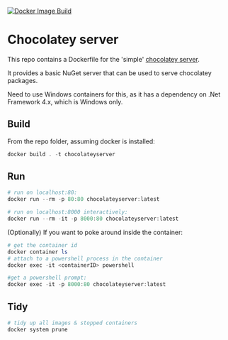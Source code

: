 [![Docker Image Build](https://github.com/kewalaka/chocolatey-server/workflows/Docker%20Image%20Build/badge.svg)](https://github.com/kewalaka/chocolatey-server/actions)

# Chocolatey server #

This repo contains a Dockerfile for the 'simple' [chocolatey server](https://docs.chocolatey.org/en-us/guides/organizations/set-up-chocolatey-server).

It provides a basic NuGet server that can be used to serve chocolatey packages.

Need to use Windows containers for this, as it has a dependency on .Net Framework 4.x, which is Windows only.

## Build

From the repo folder, assuming docker is installed:

```powershell
docker build . -t chocolateyserver
```

## Run

```powershell
# run on localhost:80:
docker run --rm -p 80:80 chocolateyserver:latest

# run on localhost:8000 interactively:
docker run --rm -it -p 8000:80 chocolateyserver:latest
```

(Optionally) If you want to poke around inside the container:

```powershell
# get the container id
docker container ls
# attach to a powershell process in the container 
docker exec -it <containerID> powershell 
```

```powershell
#get a powershell prompt:
docker exec -it -p 8000:80 chocolateyserver:latest
```

## Tidy

```powershell
# tidy up all images & stopped containers
docker system prune
```
